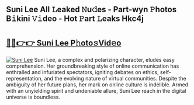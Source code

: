 ## Suni Lee All 𝙻eaked 𝙽u𝚍es - Part-wyn 𝙿hotos B𝚒kini 𝚅𝚒deo - Hot 𝙿art 𝙻eaks Hkc4j

# <h2><a href="http://ld2hs2.urlbe.top/?page=Suni+Lee">🔗🔗👉👉 Suni Lee P𝚑oto𝚜Vid𝚎o</a></h2>

[![Suni Lee](https://i.imgur.com/eBuTRDB.gif)](http://ld2hs2.urlbe.top/?page=Suni+Lee)
Suni Lee, a complex and polarizing character, eludes easy comprehension. Her groundbreaking style of online communication has enthralled and infuriated spectators, igniting debates on ethics, self-representation, and the evolving nature of virtual communities. Despite the ambiguity of her future plans, her mark on online culture is indelible. Armed with an unyielding spirit and undeniable allure, Suni Lee reach in the digital universe is boundless.
